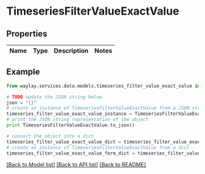 # TimeseriesFilterValueExactValue


## Properties

Name | Type | Description | Notes
------------ | ------------- | ------------- | -------------

## Example

```python
from waylay.services.data.models.timeseries_filter_value_exact_value import TimeseriesFilterValueExactValue

# TODO update the JSON string below
json = "{}"
# create an instance of TimeseriesFilterValueExactValue from a JSON string
timeseries_filter_value_exact_value_instance = TimeseriesFilterValueExactValue.from_json(json)
# print the JSON string representation of the object
print TimeseriesFilterValueExactValue.to_json()

# convert the object into a dict
timeseries_filter_value_exact_value_dict = timeseries_filter_value_exact_value_instance.to_dict()
# create an instance of TimeseriesFilterValueExactValue from a dict
timeseries_filter_value_exact_value_form_dict = timeseries_filter_value_exact_value.from_dict(timeseries_filter_value_exact_value_dict)
```
[[Back to Model list]](../README.md#documentation-for-models) [[Back to API list]](../README.md#documentation-for-api-endpoints) [[Back to README]](../README.md)


